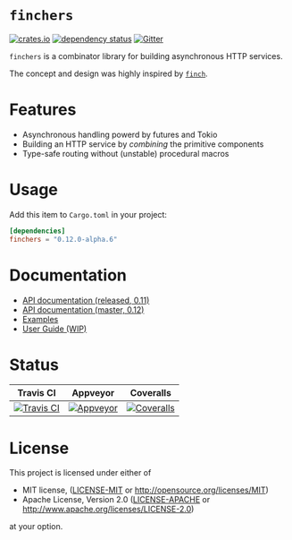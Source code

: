 # `finchers`

[![crates.io][crates-io-badge]][crates-io]
[![dependency status][dependencies-badge]][dependencies]
[![Gitter][gitter-badge]][gitter]

`finchers` is a combinator library for building asynchronous HTTP services.

The concept and design was highly inspired by [`finch`](https://github.com/finagle/finch).

# Features

* Asynchronous handling powerd by futures and Tokio
* Building an HTTP service by *combining* the primitive components
* Type-safe routing without (unstable) procedural macros

# Usage

Add this item to `Cargo.toml` in your project:

```toml
[dependencies]
finchers = "0.12.0-alpha.6"
```

# Documentation

* [API documentation (released, 0.11)][released-api]
* [API documentation (master, 0.12)][master-api]
* [Examples][examples]
* [User Guide (WIP)][user-guide]

# Status

| Travis CI | Appveyor | Coveralls |
|:---------:|:--------:|:---------:|
| [![Travis CI][travis-badge]][travis] | [![Appveyor][appveyor-badge]][appveyor] | [![Coveralls][coveralls-badge]][coveralls] |


# License
This project is licensed under either of

* MIT license, ([LICENSE-MIT](./LICENSE-MIT) or http://opensource.org/licenses/MIT)
* Apache License, Version 2.0 ([LICENSE-APACHE](./LICENSE-APACHE) or http://www.apache.org/licenses/LICENSE-2.0)

at your option.

<!-- links -->

[crates-io]: https://crates.io/crates/finchers
[released-api]: https://docs.rs/finchers/0.11/finchers
[master-api]: https://finchers-rs.github.io/finchers/finchers/index.html
[examples]: https://github.com/finchers-rs/finchers/tree/master/examples/
[user-guide]: https://finchers-rs.github.io/finchers/guide/index.html
[gitter]: https://gitter.im/finchers-rs/finchers?utm_source=badge&utm_medium=badge&utm_campaign=pr-badge
[travis]: https://travis-ci.org/finchers-rs/finchers
[appveyor]: https://ci.appveyor.com/project/ubnt-intrepid/finchers/branch/master
[coveralls]: https://coveralls.io/github/finchers-rs/finchers
[dependencies]: https://deps.rs/repo/github/finchers-rs/finchers

[crates-io-badge]: https://img.shields.io/crates/v/finchers.svg
[docs-rs-badge]: https://docs.rs/finchers/badge.svg
[master-api-badge]: https://img.shields.io/badge/docs-master-red.svg
[gitter-badge]: https://badges.gitter.im/finchers-rs/finchers.svg
[travis-badge]: https://travis-ci.org/finchers-rs/finchers.svg?branch=master
[appveyor-badge]: https://ci.appveyor.com/api/projects/status/76smoc919fni4n6l/branch/master?svg=true
[coveralls-badge]: https://coveralls.io/repos/github/finchers-rs/finchers/badge.svg
[dependencies-badge]: https://deps.rs/repo/github/finchers-rs/finchers/status.svg
